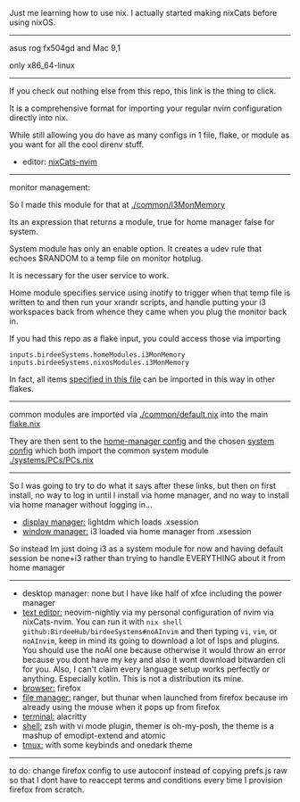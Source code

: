 Just me learning how to use nix. I actually started making nixCats before using nixOS.

---

asus rog fx504gd and Mac 9,1

only x86_64-linux

---

If you check out nothing else from this repo, this link is the thing to click.

It is a comprehensive format for importing your regular nvim configuration directly into nix.

While still allowing you do have as many configs in 1 file, flake, or module as you want for all the cool direnv stuff.

- editor: [nixCats-nvim](https://github.com/BirdeeHub/nixCats-nvim)

---

monitor management:

  So I made this module for that at [./common/i3MonMemory](./common/i3MonMemory)

  Its an expression that returns a module, true for home manager false for system.

  System module has only an enable option.
  It creates a udev rule that echoes $RANDOM to a temp file on monitor hotplug.

  It is necessary for the user service to work.

  Home module specifies service using inotify to trigger when that temp file is written to and then run your xrandr scripts, and handle putting your i3 workspaces back from whence they came when you plug the monitor back in.

  If you had this repo as a flake input, you could access those via importing

    inputs.birdeeSystems.homeModules.i3MonMemory
    inputs.birdeeSystems.nixosModules.i3MonMemory

  In fact, all items [specified in this file](./common/default.nix) can be imported in this way in other flakes.

---

common modules are imported via [./common/default.nix](./common/default.nix) into the main [flake.nix](./flake.nix)

They are then sent to the [home-manager config](./homes/birdee.nix) and the chosen [system](./systems/PCs/aSUS/default.nix) [config](./systems/PCs/dustbook/default.nix) which both import the common system module [./systems/PCs/PCs.nix](./systems/PCs/PCs.nix)

---

So I was going to try to do what it says after these links, but then on first install, no way to log in until I install via home manager, and no way to install via home manager without logging in...
- [display manager:](./common/lightdm/default.nix) lightdm which loads .xsession
- [window manager:](./common/i3/default.nix) i3 loaded via home manager from .xsession

So instead Im just doing i3 as a system module for now and having default session be none+i3
rather than trying to handle EVERYTHING about it from home manager

---

- desktop manager: none but I have like half of xfce including the power manager
- [text editor:](./common/birdeevim) neovim-nightly via my personal configuration of nvim via nixCats-nvim. You can run it with `nix shell github:BirdeeHub/birdeeSystems#noAInvim` and then typing `vi`, `vim`, or `noAInvim`, keep in mind its going to download a lot of lsps and plugins. You should use the noAI one because otherwise it would throw an error because you dont have my key and also it wont download bitwarden cli for you. Also, I can't claim every language setup works perfectly or anything. Especially kotlin. This is not a distribution its mine.
- [browser:](./common/firefox) firefox
- [file manager:](./common/ranger/default.nix) ranger, but thunar when launched from firefox because im already using the mouse when it pops up from firefox
- [terminal:](./common/term/alacritty/default.nix) alacritty
- [shell:](./common/term/shell/home/zsh.nix) zsh with vi mode plugin, themer is oh-my-posh, the theme is a mashup of emodipt-extend and atomic
- [tmux:](./common/term/tmux/default.nix) with some keybinds and onedark theme

---

to do: change firefox config to use autoconf instead of copying prefs.js raw so that I dont have to reaccept terms and conditions every time I provision firefox from scratch.
